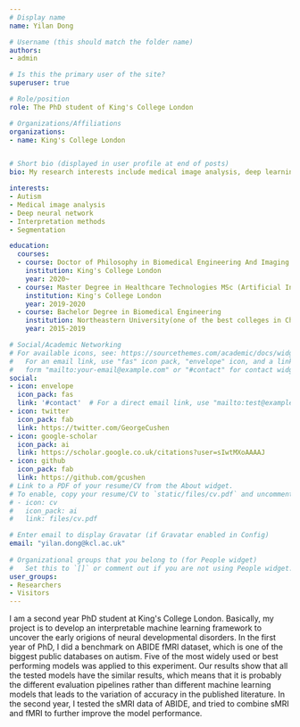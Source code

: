 ```yaml
---
# Display name
name: Yilan Dong

# Username (this should match the folder name)
authors:
- admin

# Is this the primary user of the site?
superuser: true

# Role/position
role: The PhD student of King's College London

# Organizations/Affiliations
organizations:
- name: King's College London


# Short bio (displayed in user profile at end of posts)
bio: My research interests include medical image analysis, deep learning neural network and interpretation methods.

interests:
- Autism
- Medical image analysis
- Deep neural network
- Interpretation methods
- Segmentation

education:
  courses:
  - course: Doctor of Philosophy in Biomedical Engineering And Imaging Science Research FT (current)
    institution: King's College London
    year: 2020~
  - course: Master Degree in Healthcare Technologies MSc (Artificial Intelligence direction)
    institution: King's College London
    year: 2019-2020
  - course: Bachelor Degree in Biomedical Engineering
    institution: Northeastern University(one of the best colleges in China)
    year: 2015-2019

# Social/Academic Networking
# For available icons, see: https://sourcethemes.com/academic/docs/widgets/#icons
#   For an email link, use "fas" icon pack, "envelope" icon, and a link in the
#   form "mailto:your-email@example.com" or "#contact" for contact widget.
social:
- icon: envelope
  icon_pack: fas
  link: '#contact'  # For a direct email link, use "mailto:test@example.org".
- icon: twitter
  icon_pack: fab
  link: https://twitter.com/GeorgeCushen
- icon: google-scholar
  icon_pack: ai
  link: https://scholar.google.co.uk/citations?user=sIwtMXoAAAAJ
- icon: github
  icon_pack: fab
  link: https://github.com/gcushen
# Link to a PDF of your resume/CV from the About widget.
# To enable, copy your resume/CV to `static/files/cv.pdf` and uncomment the lines below.  
# - icon: cv
#   icon_pack: ai
#   link: files/cv.pdf

# Enter email to display Gravatar (if Gravatar enabled in Config)
email: "yilan.dong@kcl.ac.uk"
  
# Organizational groups that you belong to (for People widget)
#   Set this to `[]` or comment out if you are not using People widget.  
user_groups:
- Researchers
- Visitors
---
```

I am a second year PhD student at King's College London. Basically, my project is to develop an interpretable machine learning framework to uncover the early origions of neural developmental disorders. In the first year of PhD, I did a benchmark on ABIDE fMRI dataset, which is one of the biggest public databases on autism. Five of the most widely used or best performing models was applied to this experiment. Our results show that all the tested models have the similar results, which means that it is probably the different evaluation pipelines rather than different machine learning models that leads to the variation of accuracy in the published literature. In the second year,  I tested the sMRI data of ABIDE, and tried to combine sMRI and fMRI to further improve the model performance.

